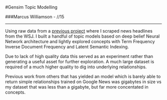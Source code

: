 #Gensim Topic Modelling

###Marcus Williamson - //15

---

Using raw data from a [previous project](https://github.com/mw572/financial-markets/tree/master/Whitepaper%20Research/The%20financial%20press%20and%20stock%20markets%20in%20times%20of%20crisis) where I scraped news headlines from the WSJ. 
I built a handful of topic models based on deep belief Neural Network architecture and lightly explored concepts with Term Frequency Inverse Document Frequency and Latent Semantic Indexing.

Due to lack of high quality data this served as an experiment rather than generating a useful asset for further exploration. A much large dataset is required of a much higher quality to dig into underlying relationships.

Previous work from others that has yielded an model which is barely able to return simple relationships trained on Google News was gigabytes in size vs my dataset that was less than a gigabyte, but far more concentated in concepts.
